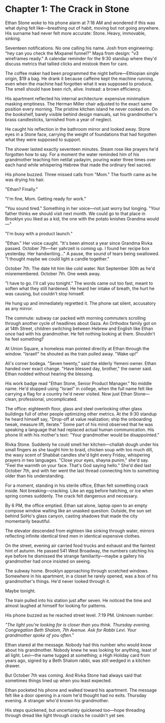 # Chapter 1: The Crack in Stone

Ethan Stone woke to his phone alarm at 7:18 AM and wondered if this was what dying felt like—breathing out of habit, moving but not going anywhere. His surname had never felt more accurate: Stone. Heavy, immovable, sinking.

Seventeen notifications. No one calling his name. Josh from engineering: "hey can you check the Mixpanel funnel?" Maya from design: "v3 wireframes ready." A calendar reminder for the 9:30 standup where they'd discuss metrics that tallied clicks and mistook them for care.

The coffee maker had been programmed the night before—Ethiopian single origin, $19 a bag. He drank it because caffeine kept the machine running, even when the machine had forgotten what it was supposed to produce. The smell should have been rich, alive. Instead: a brown efficiency.

His apartment reflected his internal architecture: expensive minimalism masking emptiness. The Herman Miller chair adjusted to the exact same position every morning. The pristine kitchen island he never cooked on. On the bookshelf, barely visible behind design manuals, sat his grandmother's brass candlesticks, tarnished from a year of neglect.

He caught his reflection in the bathroom mirror and looked away. Stone eyes in a Stone face, carrying the weight of foundations that had forgotten what they were supposed to support.

The shower lasted exactly seventeen minutes. Steam rose like prayers he'd forgotten how to say. For a moment the water reminded him of his grandmother teaching him netilat yadayim, pouring water three times over each hand while whispering Hebrew that made the ordinary feel sacred.

His phone buzzed. Three missed calls from "Mom." The fourth came as he was drying his hair.

"Ethan? Finally."

"I'm fine, Mom. Getting ready for work."

"You sound tired." Something in her voice—not just worry but longing. "Your father thinks we should visit next month. We could go to that place in Brooklyn you liked as a kid, the one with the potato knishes Grandma would—"

"I'm busy with a product launch."

"Ethan." Her voice caught. "It's been almost a year since Grandma Rivka passed. October 7th—her yahrzeit is coming up. I found her recipe box yesterday. Her handwriting..." A pause, the sound of tears being swallowed. "I thought maybe we could light a candle together."

October 7th. The date hit him like cold water. Not September 30th as he'd misremembered. October 7th. One week away.

"I have to go. I'll call you tonight." The words came out too fast, meant to soften what they still hardened. He heard her intake of breath, the hurt he was causing, but couldn't stop himself.

He hung up and immediately regretted it. The phone sat silent, accusatory as any mirror.

The commute: subway car packed with morning commuters scrolling through another cycle of headlines about Gaza. An Orthodox family got on at 14th Street, children switching between Hebrew and English like Ethan once had with his grandmother. He felt nothing looking at them. Shouldn't he feel something?

At Union Square, a homeless man pointed directly at Ethan through the window. "Israel!" he shouted as the train pulled away. "Wake up!"

Ali's corner bodega. "Seven twenty," said the elderly Yemeni owner. Ethan handed over exact change. "Have blessed day, brother," the owner said. Ethan nodded without hearing the blessing.

His work badge read "Ethan Stone, Senior Product Manager." No middle name. He'd stopped using "Israel" in college, when the full name felt like carrying a flag for a country he'd never visited. Now just Ethan Stone—clean, professional, uncomplicated.

The office: eighteenth floor, glass and steel overlooking other glass buildings full of other people optimizing other metrics. At the 9:30 standup he heard himself say, "Drop-off at value realization; ship the onboarding tweak, measure lift, iterate." Some part of his mind observed that he was speaking a language that had replaced actual human communication. His phone lit with his mother's text: "Your grandmother would be disappointed."

Rivka Stone. Suddenly he could smell her kitchen—challah dough under his small fingers as she taught him to braid, chicken soup with too much dill, the waxy scent of Shabbat candles she'd light every Friday, whispering prayers in two languages. "Close your eyes, shayna punim," she'd say. "Feel the warmth on your face. That's God saying hello." She'd died last October 7th, and with her went the last thread connecting him to something older than his understanding.

For a moment, standing in his sterile office, Ethan felt something crack inside. Not breaking—cracking. Like an egg before hatching, or ice when spring comes suddenly. The crack felt dangerous and necessary.

By 6 PM, the office emptied. Ethan sat alone, laptop open to an empty compose window waiting like an unasked question. Outside, the sun set behind SoHo's glass canyon, casting shadows that made the city momentarily beautiful.

The elevator descended from eighteen like sinking through water, mirrors reflecting infinite identical tired men in identical expensive clothes.

On the street, evening air carried food trucks and exhaust and the faintest hint of autumn. He passed 541 West Broadway, the numbers catching his eye before he dismissed the strange familiarity—maybe a gallery his grandmother had once insisted on seeing.

The subway home. Brooklyn approaching through scratched windows. Somewhere in his apartment, in a closet he rarely opened, was a box of his grandmother's things. He'd never looked through it.

Maybe tonight.

The train pulled into his station just after seven. He noticed the time and almost laughed at himself for looking for patterns.

His phone buzzed as he reached street level. 7:19 PM. Unknown number:

*"The light you're looking for is closer than you think. Thursday evening. Congregation Beth Shalom, 7th Avenue. Ask for Rabbi Levi. Your grandmother spoke of you often."*

Ethan stared at the message. Nobody had this number who would know about his grandmother. Nobody knew he was looking for anything, least of all light. Levi—the name tugged at something; a High Holiday card from years ago, signed by a Beth Shalom rabbi, was still wedged in a kitchen drawer.

But October 7th was coming. And Rivka Stone had always said that sometimes things lined up when you least expected.

Ethan pocketed his phone and walked toward his apartment. The message felt like a door opening in a room he'd thought had no exits. Thursday evening. A stranger who'd known his grandmother.

His steps quickened, but uncertainty quickened too—hope threading through dread like light through cracks he couldn't yet see.
